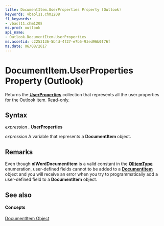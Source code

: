 ```yaml
---
title: DocumentItem.UserProperties Property (Outlook)
keywords: vbaol11.chm1208
f1_keywords:
- vbaol11.chm1208
ms.prod: outlook
api_name:
- Outlook.DocumentItem.UserProperties
ms.assetid: c2253136-5b4d-4f27-e7b5-93ed96b0f76f
ms.date: 06/08/2017
---
```



# DocumentItem.UserProperties Property (Outlook)

Returns the  **[UserProperties](userproperties-object-outlook.md)** collection that represents all the user properties for the Outlook item. Read-only.


## Syntax

 _expression_ . **UserProperties**

 _expression_ A variable that represents a **DocumentItem** object.


## Remarks

Even though  **olWordDocumentItem** is a valid constant in the **[OlItemType](olitemtype-enumeration-outlook.md)** enumeration, user-defined fields cannot to be added to a **[DocumentItem](documentitem-object-outlook.md)** object and you will receive an error when you try to programmatically add a user-defined field to a **DocumentItem** object.


## See also


#### Concepts


[DocumentItem Object](documentitem-object-outlook.md)

